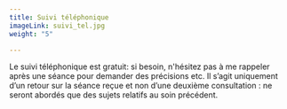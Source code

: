 ```yaml
---
title: Suivi téléphonique
imageLink: suivi_tel.jpg
weight: "5"

---
```

Le suivi téléphonique est gratuit: si besoin, n'hésitez pas à me rappeler après une séance pour demander des précisions etc. Il s’agit uniquement d’un retour sur la séance reçue et non d’une deuxième consultation : ne seront abordés que des sujets relatifs au soin précédent.